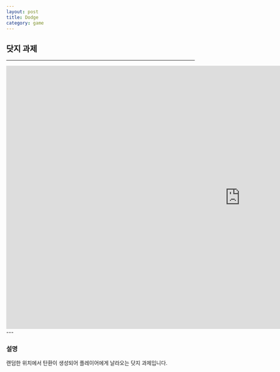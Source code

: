 ```yaml
---
layout: post
title: Dodge
category: game
---
```

## 닷지 과제

___
<iframe width="1250" height="703" src="https://www.youtube.com/embed/OBm-H-9HPt8" title="닷지과제" frameborder="0" allow="accelerometer; autoplay; clipboard-write; encrypted-media; gyroscope; picture-in-picture; web-share" referrerpolicy="strict-origin-when-cross-origin" allowfullscreen></iframe>
---

### 설명

랜덤한 위치에서 탄환이 생성되어 플레이어에게 날라오는 닷지 과제입니다.